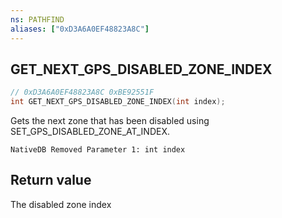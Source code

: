 ```yaml
---
ns: PATHFIND
aliases: ["0xD3A6A0EF48823A8C"]
---
```

## GET_NEXT_GPS_DISABLED_ZONE_INDEX

```c
// 0xD3A6A0EF48823A8C 0xBE92551F
int GET_NEXT_GPS_DISABLED_ZONE_INDEX(int index);
```

Gets the next zone that has been disabled using SET_GPS_DISABLED_ZONE_AT_INDEX.

```
NativeDB Removed Parameter 1: int index
```

## Return value
The disabled zone index
